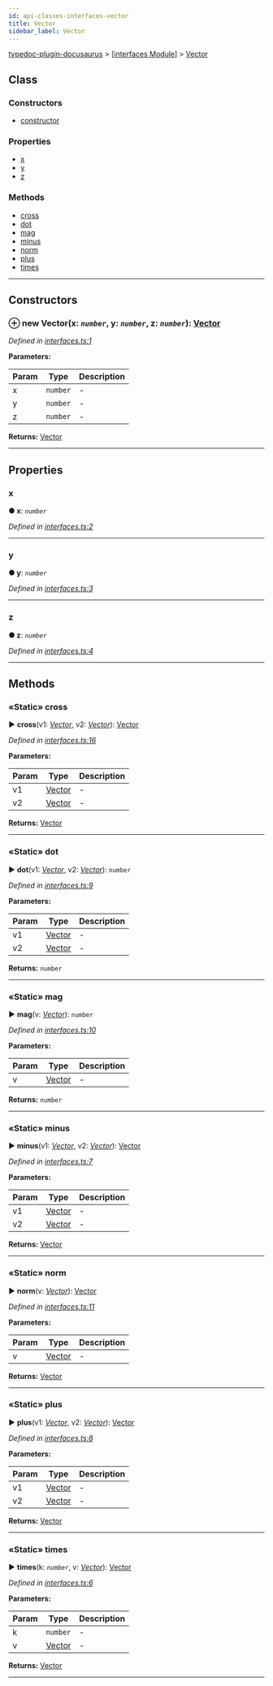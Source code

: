 ```yaml
---
id: api-classes-interfaces-vector
title: Vector
sidebar_label: Vector
---
```


[typedoc-plugin-docusaurus](api-readme.md) > [[interfaces Module]](api-modules-interfaces-module.md) > [Vector](api-classes-interfaces-vector.md)



## Class

### Constructors

* [constructor](api-classes-interfaces-vector.md#constructor)


### Properties

* [x](api-classes-interfaces-vector.md#x)
* [y](api-classes-interfaces-vector.md#y)
* [z](api-classes-interfaces-vector.md#z)


### Methods

* [cross](api-classes-interfaces-vector.md#cross)
* [dot](api-classes-interfaces-vector.md#dot)
* [mag](api-classes-interfaces-vector.md#mag)
* [minus](api-classes-interfaces-vector.md#minus)
* [norm](api-classes-interfaces-vector.md#norm)
* [plus](api-classes-interfaces-vector.md#plus)
* [times](api-classes-interfaces-vector.md#times)



---
## Constructors
<a id="constructor"></a>


### ⊕ **new Vector**(x: *`number`*, y: *`number`*, z: *`number`*): [Vector](api-classes-interfaces-vector.md)


*Defined in [interfaces.ts:1](https://github.com/OffGridNetworks/typedoc-plugin-docusaurus/blob/master/tests/src/interfaces.ts#L1)*



**Parameters:**

| Param | Type | Description |
| ------ | ------ | ------ |
| x | `number`   |  - |
| y | `number`   |  - |
| z | `number`   |  - |





**Returns:** [Vector](api-classes-interfaces-vector.md)

---


## Properties
<a id="x"></a>

###  x

**●  x**:  *`number`* 

*Defined in [interfaces.ts:2](https://github.com/OffGridNetworks/typedoc-plugin-docusaurus/blob/master/tests/src/interfaces.ts#L2)*





___

<a id="y"></a>

###  y

**●  y**:  *`number`* 

*Defined in [interfaces.ts:3](https://github.com/OffGridNetworks/typedoc-plugin-docusaurus/blob/master/tests/src/interfaces.ts#L3)*





___

<a id="z"></a>

###  z

**●  z**:  *`number`* 

*Defined in [interfaces.ts:4](https://github.com/OffGridNetworks/typedoc-plugin-docusaurus/blob/master/tests/src/interfaces.ts#L4)*





___


## Methods
<a id="cross"></a>

### «Static» cross

► **cross**(v1: *[Vector](api-classes-interfaces-vector.md)*, v2: *[Vector](api-classes-interfaces-vector.md)*): [Vector](api-classes-interfaces-vector.md)



*Defined in [interfaces.ts:16](https://github.com/OffGridNetworks/typedoc-plugin-docusaurus/blob/master/tests/src/interfaces.ts#L16)*



**Parameters:**

| Param | Type | Description |
| ------ | ------ | ------ |
| v1 | [Vector](api-classes-interfaces-vector.md)   |  - |
| v2 | [Vector](api-classes-interfaces-vector.md)   |  - |





**Returns:** [Vector](api-classes-interfaces-vector.md)





___

<a id="dot"></a>

### «Static» dot

► **dot**(v1: *[Vector](api-classes-interfaces-vector.md)*, v2: *[Vector](api-classes-interfaces-vector.md)*): `number`



*Defined in [interfaces.ts:9](https://github.com/OffGridNetworks/typedoc-plugin-docusaurus/blob/master/tests/src/interfaces.ts#L9)*



**Parameters:**

| Param | Type | Description |
| ------ | ------ | ------ |
| v1 | [Vector](api-classes-interfaces-vector.md)   |  - |
| v2 | [Vector](api-classes-interfaces-vector.md)   |  - |





**Returns:** `number`





___

<a id="mag"></a>

### «Static» mag

► **mag**(v: *[Vector](api-classes-interfaces-vector.md)*): `number`



*Defined in [interfaces.ts:10](https://github.com/OffGridNetworks/typedoc-plugin-docusaurus/blob/master/tests/src/interfaces.ts#L10)*



**Parameters:**

| Param | Type | Description |
| ------ | ------ | ------ |
| v | [Vector](api-classes-interfaces-vector.md)   |  - |





**Returns:** `number`





___

<a id="minus"></a>

### «Static» minus

► **minus**(v1: *[Vector](api-classes-interfaces-vector.md)*, v2: *[Vector](api-classes-interfaces-vector.md)*): [Vector](api-classes-interfaces-vector.md)



*Defined in [interfaces.ts:7](https://github.com/OffGridNetworks/typedoc-plugin-docusaurus/blob/master/tests/src/interfaces.ts#L7)*



**Parameters:**

| Param | Type | Description |
| ------ | ------ | ------ |
| v1 | [Vector](api-classes-interfaces-vector.md)   |  - |
| v2 | [Vector](api-classes-interfaces-vector.md)   |  - |





**Returns:** [Vector](api-classes-interfaces-vector.md)





___

<a id="norm"></a>

### «Static» norm

► **norm**(v: *[Vector](api-classes-interfaces-vector.md)*): [Vector](api-classes-interfaces-vector.md)



*Defined in [interfaces.ts:11](https://github.com/OffGridNetworks/typedoc-plugin-docusaurus/blob/master/tests/src/interfaces.ts#L11)*



**Parameters:**

| Param | Type | Description |
| ------ | ------ | ------ |
| v | [Vector](api-classes-interfaces-vector.md)   |  - |





**Returns:** [Vector](api-classes-interfaces-vector.md)





___

<a id="plus"></a>

### «Static» plus

► **plus**(v1: *[Vector](api-classes-interfaces-vector.md)*, v2: *[Vector](api-classes-interfaces-vector.md)*): [Vector](api-classes-interfaces-vector.md)



*Defined in [interfaces.ts:8](https://github.com/OffGridNetworks/typedoc-plugin-docusaurus/blob/master/tests/src/interfaces.ts#L8)*



**Parameters:**

| Param | Type | Description |
| ------ | ------ | ------ |
| v1 | [Vector](api-classes-interfaces-vector.md)   |  - |
| v2 | [Vector](api-classes-interfaces-vector.md)   |  - |





**Returns:** [Vector](api-classes-interfaces-vector.md)





___

<a id="times"></a>

### «Static» times

► **times**(k: *`number`*, v: *[Vector](api-classes-interfaces-vector.md)*): [Vector](api-classes-interfaces-vector.md)



*Defined in [interfaces.ts:6](https://github.com/OffGridNetworks/typedoc-plugin-docusaurus/blob/master/tests/src/interfaces.ts#L6)*



**Parameters:**

| Param | Type | Description |
| ------ | ------ | ------ |
| k | `number`   |  - |
| v | [Vector](api-classes-interfaces-vector.md)   |  - |





**Returns:** [Vector](api-classes-interfaces-vector.md)





___


